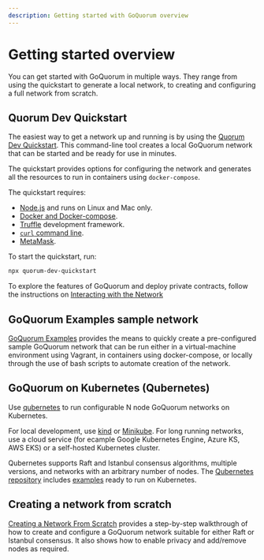 ```yaml
---
description: Getting started with GoQuorum overview
---
```


# Getting started overview

You can get started with GoQuorum in multiple ways.
They range from using the quickstart to generate a local network, to creating and configuring a full network from scratch.

## Quorum Dev Quickstart

The easiest way to get a network up and running is by using the [Quorum Dev Quickstart](../../Tutorials/Quorum-Dev-Quickstart/Using-the-Quickstart.md).
This command-line tool creates a local GoQuorum network that can be started and be ready for use in minutes.

The quickstart provides options for configuring the network and generates all the resources to run in containers
using `docker-compose`.

The quickstart requires:

* [Node.js](https://docs.npmjs.com/downloading-and-installing-node-js-and-npm) and runs on Linux and Mac only.
* [Docker and Docker-compose](https://docs.docker.com/compose/install/).
* [Truffle](https://www.trufflesuite.com/truffle) development framework.
* [`curl` command line](https://curl.haxx.se/download.html).
* [MetaMask](https://metamask.io/).

To start the quickstart, run:

```bash
npx quorum-dev-quickstart
```

To explore the features of GoQuorum and deploy private contracts, follow the instructions on [Interacting with the Network](../../Tutorials/Quorum-Dev-Quickstart/Using-the-Quickstart.md)

## GoQuorum Examples sample network

[GoQuorum Examples](../../Reference/GoQuorum-Projects.md) provides the means to quickly create a pre-configured sample GoQuorum
network that can be run either in a virtual-machine environment using Vagrant, in containers using docker-compose,
or locally through the use of bash scripts to automate creation of the network.

## GoQuorum on Kubernetes (Qubernetes)

Use [qubernetes](Getting-Started-Qubernetes.md) to run configurable N node GoQuorum networks on Kubernetes.

For local development, use [kind](https://github.com/ConsenSys/qubernetes#quickest-start) or
[Minikube](https://github.com/ConsenSys/qubernetes/blob/master/docs/minikube-docs.md). For long running networks,
use a cloud service (for ecample Google Kubernetes Engine, Azure KS, AWS EKS) or a self-hosted Kubernetes cluster.

Qubernetes supports Raft and Istanbul consensus algorithms, multiple versions, and networks with an arbitrary number of nodes.
The [Qubernetes repository](https://github.com/ConsenSys/qubernetes) includes [examples](https://github.com/ConsenSys/qubernetes/blob/master/docs/7nodes-on-k8s.md)
ready to run on Kubernetes.

## Creating a network from scratch

[Creating a Network From Scratch](../../Tutorials/Private-Network/Create-IBFT-Network.md) provides a step-by-step walkthrough
of how to create and configure a GoQuorum network suitable for either Raft or Istanbul consensus. It
also shows how to enable privacy and add/remove nodes as required.
